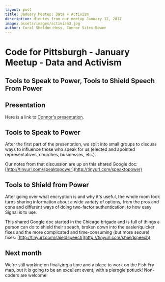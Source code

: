 ```yaml
---
layout: post
title: January Meetup: Data + Activism
description: Minutes from our meetup January 12, 2017
image: assets/images/activism3.jpg
author: Coral Sheldon-Hess, Connor Sites-Bowen
---
```


# Code for Pittsburgh - January Meetup - Data and Activism

## Tools to Speak to Power, Tools to Shield Speech From Power

## Presentation

Here is a link to [Connor's presentation](https://docs.google.com/presentation/d/1FT6YapR4mYHuIbb3qfU6_7VZwcSep1SlFVFN7j_O3ds/edit?usp=sharing).

## Tools to Speak to Power

After the first part of the presentation, we split into small groups to discuss ways to influence those who speak for us (elected and apointed representatives, churches, businesses, etc.).

Our notes from that discussion are up on this shared Google doc: [http://tinyurl.com/speaktopower](http://tinyurl.com/speaktopower)

## Tools to Shield from Power

After going over what encryption is and why it's useful, the whole room took turns sharing information about a wide variety of options, from the pros and cons and different ways of doing two-factor authentication, to how easy Signal is to use. 

This shared Google doc started in the Chicago brigade and is full of things a person can do to shield their speach, broken down into the easier/quicker fixes and the more complicated and time-consuming (but more secure) fixes: [http://tinyurl.com/shieldspeech](http://tinyurl.com/shieldspeech)

## Next month

We're still working on finalizing a time and a place to work on the Fish Fry map, but it is going to be an excellent event, with a pierogie potluck! Non-coders are welcome! 
